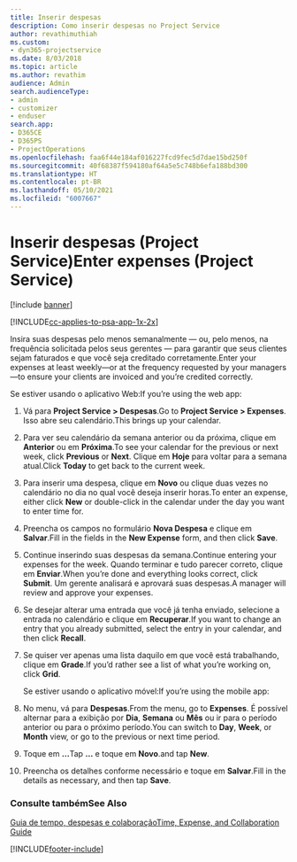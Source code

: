 ```yaml
---
title: Inserir despesas
description: Como inserir despesas no Project Service
author: revathimuthiah
ms.custom:
- dyn365-projectservice
ms.date: 8/03/2018
ms.topic: article
ms.author: revathim
audience: Admin
search.audienceType:
- admin
- customizer
- enduser
search.app:
- D365CE
- D365PS
- ProjectOperations
ms.openlocfilehash: faa6f44e184af016227fcd9fec5d7dae15bd250f
ms.sourcegitcommit: 40f68387f594180af64a5e5c748b6efa188bd300
ms.translationtype: HT
ms.contentlocale: pt-BR
ms.lasthandoff: 05/10/2021
ms.locfileid: "6007667"
---
```

# <a name="enter-expenses-project-service"></a><span data-ttu-id="33057-103">Inserir despesas (Project Service)</span><span class="sxs-lookup"><span data-stu-id="33057-103">Enter expenses (Project Service)</span></span>

[!include [banner](../includes/psa-now-project-operations.md)]

[!INCLUDE[cc-applies-to-psa-app-1x-2x](../includes/cc-applies-to-psa-app-1x-2x.md)]

<span data-ttu-id="33057-104">Insira suas despesas pelo menos semanalmente — ou, pelo menos, na frequência solicitada pelos seus gerentes — para garantir que seus clientes sejam faturados e que você seja creditado corretamente.</span><span class="sxs-lookup"><span data-stu-id="33057-104">Enter your expenses at least weekly—or at the frequency requested by your managers—to ensure your clients are invoiced and you’re credited correctly.</span></span>  
  
 <span data-ttu-id="33057-105">Se estiver usando o aplicativo Web:</span><span class="sxs-lookup"><span data-stu-id="33057-105">If you’re using the web app:</span></span>  
  
1. <span data-ttu-id="33057-106">Vá para **Project Service > Despesas**.</span><span class="sxs-lookup"><span data-stu-id="33057-106">Go to **Project Service > Expenses**.</span></span> <span data-ttu-id="33057-107">Isso abre seu calendário.</span><span class="sxs-lookup"><span data-stu-id="33057-107">This brings up your calendar.</span></span>  
  
2. <span data-ttu-id="33057-108">Para ver seu calendário da semana anterior ou da próxima, clique em **Anterior** ou em **Próxima**.</span><span class="sxs-lookup"><span data-stu-id="33057-108">To see your calendar for the previous or next week, click **Previous** or **Next**.</span></span> <span data-ttu-id="33057-109">Clique em **Hoje** para voltar para a semana atual.</span><span class="sxs-lookup"><span data-stu-id="33057-109">Click **Today** to get back to the current week.</span></span>  
  
3. <span data-ttu-id="33057-110">Para inserir uma despesa, clique em **Novo** ou clique duas vezes no calendário no dia no qual você deseja inserir horas.</span><span class="sxs-lookup"><span data-stu-id="33057-110">To enter an expense, either click **New** or double-click in the calendar under the day you want to enter time for.</span></span>  
  
4. <span data-ttu-id="33057-111">Preencha os campos no formulário **Nova Despesa** e clique em **Salvar**.</span><span class="sxs-lookup"><span data-stu-id="33057-111">Fill in the fields in the **New Expense** form, and then click **Save**.</span></span>  
  
5. <span data-ttu-id="33057-112">Continue inserindo suas despesas da semana.</span><span class="sxs-lookup"><span data-stu-id="33057-112">Continue entering your expenses for the week.</span></span> <span data-ttu-id="33057-113">Quando terminar e tudo parecer correto, clique em **Enviar**.</span><span class="sxs-lookup"><span data-stu-id="33057-113">When you’re done and everything looks correct, click **Submit**.</span></span> <span data-ttu-id="33057-114">Um gerente analisará e aprovará suas despesas.</span><span class="sxs-lookup"><span data-stu-id="33057-114">A manager will review and approve your expenses.</span></span>  
  
6. <span data-ttu-id="33057-115">Se desejar alterar uma entrada que você já tenha enviado, selecione a entrada no calendário e clique em **Recuperar**.</span><span class="sxs-lookup"><span data-stu-id="33057-115">If you want to change an entry that you already submitted, select the entry in your calendar, and then click **Recall**.</span></span>  
  
7. <span data-ttu-id="33057-116">Se quiser ver apenas uma lista daquilo em que você está trabalhando, clique em **Grade**.</span><span class="sxs-lookup"><span data-stu-id="33057-116">If you’d rather see a list of what you’re working on, click **Grid**.</span></span>  
  
   <span data-ttu-id="33057-117">Se estiver usando o aplicativo móvel:</span><span class="sxs-lookup"><span data-stu-id="33057-117">If you’re using the mobile app:</span></span>  
  
8. <span data-ttu-id="33057-118">No menu, vá para **Despesas**.</span><span class="sxs-lookup"><span data-stu-id="33057-118">From the menu, go to **Expenses**.</span></span>     <span data-ttu-id="33057-119">É possível alternar para a exibição por **Dia**, **Semana** ou **Mês** ou ir para o período anterior ou para o próximo período.</span><span class="sxs-lookup"><span data-stu-id="33057-119">You can switch to **Day**, **Week**, or **Month** view, or go to the previous or next time period.</span></span>  
  
9. <span data-ttu-id="33057-120">Toque em **…**</span><span class="sxs-lookup"><span data-stu-id="33057-120">Tap **…**</span></span> <span data-ttu-id="33057-121">e toque em **Novo**.</span><span class="sxs-lookup"><span data-stu-id="33057-121">and tap **New**.</span></span>  
  
10. <span data-ttu-id="33057-122">Preencha os detalhes conforme necessário e toque em **Salvar**.</span><span class="sxs-lookup"><span data-stu-id="33057-122">Fill in the details as necessary, and then tap **Save**.</span></span>  
  
### <a name="see-also"></a><span data-ttu-id="33057-123">Consulte também</span><span class="sxs-lookup"><span data-stu-id="33057-123">See Also</span></span>  
 [<span data-ttu-id="33057-124">Guia de tempo, despesas e colaboração</span><span class="sxs-lookup"><span data-stu-id="33057-124">Time, Expense, and Collaboration Guide</span></span>](../psa/time-expense-collaboration-guide.md)


[!INCLUDE[footer-include](../includes/footer-banner.md)]